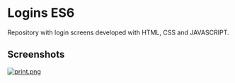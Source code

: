 
# Logins ES6

Repository with login screens developed with HTML, CSS and JAVASCRIPT.



## Screenshots


[![print.png](https://i.postimg.cc/26MVgfkd/print.png)](https://postimg.cc/8Jdpr9rs)